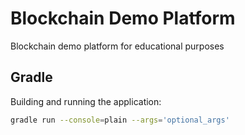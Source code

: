 # Blockchain Demo Platform

Blockchain demo platform for educational purposes

## Gradle
Building and running the application:
```bash
gradle run --console=plain --args='optional_args'
```

